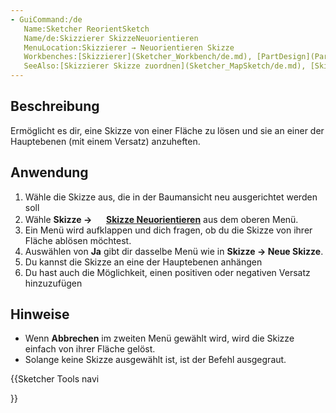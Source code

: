 ```yaml
---
- GuiCommand:/de
   Name:Sketcher ReorientSketch
   Name/de:Skizzierer SkizzeNeuorientieren
   MenuLocation:Skizzierer → Neuorientieren Skizze
   Workbenches:[Skizzierer](Sketcher_Workbench/de.md), [PartDesign](PartDesign_Workbench/de.md)
   SeeAlso:[Skizzierer Skizze zuordnen](Sketcher_MapSketch/de.md), [Skizzierer Neue Skizze](Sketcher_NewSketch/de.md)
---
```


## Beschreibung

Ermöglicht es dir, eine Skizze von einer Fläche zu lösen und sie an einer der Hauptebenen (mit einem Versatz) anzuheften.

## Anwendung

1.  Wähle die Skizze aus, die in der Baumansicht neu ausgerichtet werden soll
2.  Wähle **Skizze → <img src=images/Sketcher_ReorientSketch.svg style="width:16px"> [Skizze Neuorientieren](Sketcher_ReorientSketch/de.md)** aus dem oberen Menü.
3.  Ein Menü wird aufklappen und dich fragen, ob du die Skizze von ihrer Fläche ablösen möchtest.
4.  Auswählen von **Ja** gibt dir dasselbe Menü wie in **Skizze → Neue Skizze**.
5.  Du kannst die Skizze an eine der Hauptebenen anhängen
6.  Du hast auch die Möglichkeit, einen positiven oder negativen Versatz hinzuzufügen

## Hinweise

-   Wenn **Abbrechen** im zweiten Menü gewählt wird, wird die Skizze einfach von ihrer Fläche gelöst.
-   Solange keine Skizze ausgewählt ist, ist der Befehl ausgegraut.





{{Sketcher Tools navi

}}  
